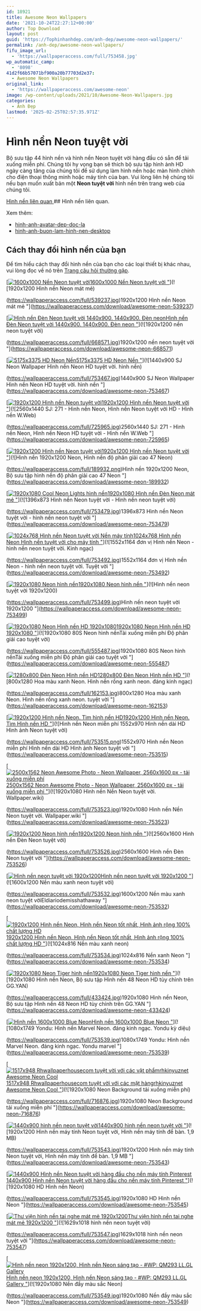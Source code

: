```yaml
---
id: 18921
title: Awesome Neon Wallpapers
date: '2021-10-24T22:27:12+00:00'
author: Top Download
layout: post
guid: 'https://Tophinhanhdep.com/anh-dep/awesome-neon-wallpapers/'
permalink: /anh-dep/awesome-neon-wallpapers/
fifu_image_url:
  - 'https://wallpaperaccess.com/full/753458.jpg'
wp_automatic_camp:
  - '8098'
41d2f66b57071bf900a20b77703d2e37:
  - Awesome Neon Wallpapers
original_link:
  - 'https://wallpaperaccess.com/awesome-neon'
image: /wp-content/uploads/2021/10/Awesome-Neon-Wallpapers.jpg
categories:
  - Ảnh Đẹp
lastmod: '2025-02-25T02:57:35.971Z'
---
```

# Hình nền Neon tuyệt vời

Bộ sưu tập 44 hình nền và hình nền Neon tuyệt vời hàng đầu có sẵn để tải xuống miễn phí. Chúng tôi hy vọng bạn sẽ thích bộ sưu tập hình ảnh HD ngày càng tăng của chúng tôi để sử dụng làm hình nền hoặc màn hình chính cho điện thoại thông minh hoặc máy tính của bạn. Vui lòng liên hệ chúng tôi nếu bạn muốn xuất bản một **Neon tuyệt vời** hình nền trên trang web của chúng tôi.

[Hình nền liên quan ](#related) ## Hình nền liên quan.

   
 Xem thêm:

   
- [hinh-anh-avatar-dep-doc-la](https://tophinhanhdep.com/anh-avatar/hinh-anh-avatar-dep-doc-la/)
- [hinh-anh-buon-lam-hinh-nen-desktop](https://tophinhanhdep.com/hinh-anh-buon/hinh-anh-buon-lam-hinh-nen-desktop/)

## Cách thay đổi hình nền của bạn

Để tìm hiểu cách thay đổi hình nền của bạn cho các loại thiết bị khác nhau, vui lòng đọc về nó trên [Trang câu hỏi thường gặp](https://tophinhanhdep.com/faq/).

  
[[![1600x1000 Nền Neon tuyệt vời](https://wallpaperaccess.com/full/753458.jpg)1600x1000 Nền Neon tuyệt vời "](https://wallpaperaccess.com/download/awesome-neon-753458)](![1920x1200 Hình nền Neon mát mẻ)

(https://wallpaperaccess.com/full/539237.jpg)1920x1200 Hình nền Neon mát mẻ "](https://wallpaperaccess.com/download/awesome-neon-539237)

[[![Hình nền Đèn Neon tuyệt vời 1440x900.  1440x900.  Đèn neon](https://wallpaperaccess.com/full/130511.jpg)Hình nền Đèn Neon tuyệt vời 1440x900. 1440x900. Đèn neon "](https://wallpaperaccess.com/download/awesome-neon-130511)](![1920x1200 nền neon tuyệt vời)

(https://wallpaperaccess.com/full/668571.jpg)1920x1200 nền neon tuyệt vời "](https://wallpaperaccess.com/download/awesome-neon-668571)

[[![5175x3375 HD Neon Nền](https://wallpaperaccess.com/full/753463.jpg)5175x3375 HD Neon Nền "](https://wallpaperaccess.com/download/awesome-neon-753463)](![1440x900 SJ Neon Wallpaper Hình nền Neon HD tuyệt vời.  hình nền)

(https://wallpaperaccess.com/full/753467.jpg)1440x900 SJ Neon Wallpaper Hình nền Neon HD tuyệt vời. hình nền "](https://wallpaperaccess.com/download/awesome-neon-753467)

[[![1920x1200 Hình nền Neon tuyệt vời](https://wallpaperaccess.com/full/753468.jpg)1920x1200 Hình nền Neon tuyệt vời "](https://wallpaperaccess.com/download/awesome-neon-753468)](![2560x1440 SJ: 271 - Hình nền Neon, Hình nền Neon tuyệt vời HD - Hình nền W.Web)

(https://wallpaperaccess.com/full/725965.jpg)2560x1440 SJ: 271 - Hình nền Neon, Hình nền Neon HD tuyệt vời - Hình nền W.Web "](https://wallpaperaccess.com/download/awesome-neon-725965)

[[![1920x1200 Hình nền Neon tuyệt vời](https://wallpaperaccess.com/full/753473.jpg)1920x1200 Hình nền Neon tuyệt vời "](https://wallpaperaccess.com/download/awesome-neon-753473)](![Hình nền 1920x1200 Neon, Hình nền độ phân giải cao 47 Neon)

(https://wallpaperaccess.com/full/189932.png)Hình nền 1920x1200 Neon, Bộ sưu tập hình nền độ phân giải cao 47 Neon "](https://wallpaperaccess.com/download/awesome-neon-189932)

[[![1920x1080 Cool Neon Lights hình nền](https://wallpaperaccess.com/full/750785.jpg)1920x1080 Hình nền Đèn Neon mát mẻ "](https://wallpaperaccess.com/download/awesome-neon-750785)](![1396x873 Hình nền Neon tuyệt vời - Hình nền neon tuyệt vời)

(https://wallpaperaccess.com/full/753479.jpg)1396x873 Hình nền Neon tuyệt vời - hình nền neon tuyệt vời "](https://wallpaperaccess.com/download/awesome-neon-753479)

[[![1024x768 Hình nền Neon tuyệt vời Nền máy tính](https://wallpaperaccess.com/full/753491.jpg)1024x768 Hình nền Neon Hình nền tuyệt vời cho máy tính "](https://wallpaperaccess.com/download/awesome-neon-753491)](![1552x1164 đơn vị Hình nền Neon - hình nền neon tuyệt vời.  Kinh ngạc)

(https://wallpaperaccess.com/full/753492.jpg)1552x1164 đơn vị Hình nền Neon - hình nền neon tuyệt vời. Tuyệt vời "](https://wallpaperaccess.com/download/awesome-neon-753492)

[[![1920x1080 Neon hình nền](https://wallpaperaccess.com/full/753495.jpg)1920x1080 Neon hình nền "](https://wallpaperaccess.com/download/awesome-neon-753495)](![Hình nền neon tuyệt vời 1920x1200)

(https://wallpaperaccess.com/full/753499.jpg)Hình nền neon tuyệt vời 1920x1200 "](https://wallpaperaccess.com/download/awesome-neon-753499)

[[![1920x1080 Neon Hình nền HD 1920x1080](https://wallpaperaccess.com/full/753501.jpg)1920x1080 Neon Hình nền HD 1920x1080 "](https://wallpaperaccess.com/download/awesome-neon-753501)](![1920x1080 80S Neon hình nềnTải xuống miễn phí Độ phân giải cao tuyệt vời)

(https://wallpaperaccess.com/full/555487.jpg)1920x1080 80S Neon hình nềnTải xuống miễn phí Độ phân giải cao tuyệt vời "](https://wallpaperaccess.com/download/awesome-neon-555487)

[[![1280x800 Đèn Neon Hình nền HD](https://wallpaperaccess.com/full/753506.jpg)1280x800 Đèn Neon Hình nền HD "](https://wallpaperaccess.com/download/awesome-neon-753506)](![800x1280 Hoa màu xanh Neon.  Hình nền rồng xanh neon.  đáng kinh ngạc)

(https://wallpaperaccess.com/full/162153.jpg)800x1280 Hoa màu xanh Neon. Hình nền rồng xanh neon. tuyệt vời "](https://wallpaperaccess.com/download/awesome-neon-162153)

[[![1920x1200 Hình nền Neon.  Tìm hình nền HD](https://wallpaperaccess.com/full/753510.jpg)1920x1200 Hình nền Neon. Tìm Hình nền HD "](https://wallpaperaccess.com/download/awesome-neon-753510)](![Hình nền Neon miễn phí 1552x970 Hình nền dài HD Hình ảnh Neon tuyệt vời)

(https://wallpaperaccess.com/full/753515.png)1552x970 Hình nền Neon miễn phí Hình nền dài HD Hình ảnh Neon tuyệt vời "](https://wallpaperaccess.com/download/awesome-neon-753515)

[[![2500x1562 Neon Awesome Photo - Neon Wallpaper, 2560x1600 px - tải xuống miễn phí](https://wallpaperaccess.com/full/753518.jpg)2500x1562 Neon Awesome Photo - Neon Wallpaper, 2560x1600 px - tải xuống miễn phí "](https://wallpaperaccess.com/download/awesome-neon-753518)](![1920x1080 Hình nền Nền Neon tuyệt vời.  Wallpaper.wiki)

(https://wallpaperaccess.com/full/753523.jpg)1920x1080 Hình nền Nền Neon tuyệt vời. Wallpaper.wiki "](https://wallpaperaccess.com/download/awesome-neon-753523)

[[![1920x1200 Neon hình nền](https://wallpaperaccess.com/full/381314.jpg)1920x1200 Neon hình nền "](https://wallpaperaccess.com/download/awesome-neon-381314)](![2560x1600 Hình nền Đèn Neon tuyệt vời)

(https://wallpaperaccess.com/full/753526.jpg)2560x1600 Hình nền Đèn Neon tuyệt vời "](https://wallpaperaccess.com/download/awesome-neon-753526)

[[![Hình nền neon tuyệt vời 1920x1200](https://wallpaperaccess.com/full/753531.jpg)Hình nền neon tuyệt vời 1920x1200 "](https://wallpaperaccess.com/download/awesome-neon-753531)](![1600x1200 Nền màu xanh neon tuyệt vời)

(https://wallpaperaccess.com/full/753532.jpg)1600x1200 Nền màu xanh neon tuyệt vờiEldiariodemisshathaway "](https://wallpaperaccess.com/download/awesome-neon-753532)

[[![1920x1200 Hình nền Neon, Hình nền Neon tốt nhất, Hình ảnh rộng 100% chất lượng HD](https://wallpaperaccess.com/full/753533.jpg)1920x1200 Hình nền Neon, Hình nền Neon tốt nhất, Hình ảnh rộng 100% chất lượng HD "](https://wallpaperaccess.com/download/awesome-neon-753533)](![1024x816 Nền màu xanh neon)

(https://wallpaperaccess.com/full/753534.jpg)1024x816 Nền xanh Neon "](https://wallpaperaccess.com/download/awesome-neon-753534)

[[![1920x1080 Neon Tiger hình nền](https://wallpaperaccess.com/full/753535.jpg)1920x1080 Neon Tiger hình nền "](https://wallpaperaccess.com/download/awesome-neon-753535)](![1920x1080 Hình nền Neon, Bộ sưu tập Hình nền 48 Neon HD tùy chỉnh trên GG.YAN)

(https://wallpaperaccess.com/full/433424.jpg)1920x1080 Hình nền Neon, Bộ sưu tập Hình nền 48 Neon HD tùy chỉnh trên GG.YAN "](https://wallpaperaccess.com/download/awesome-neon-433424)

[[![Hình nền 1600x1000 Blue Neon](https://wallpaperaccess.com/full/753538.jpg)Hình nền 1600x1000 Blue Neon "](https://wallpaperaccess.com/download/awesome-neon-753538)](![1080x1749 Yondu: Hình nền Marvel Neon.  đáng kinh ngạc.  Yondu kỳ diệu)

(https://wallpaperaccess.com/full/753539.jpg)1080x1749 Yondu: Hình nền Marvel Neon. đáng kinh ngạc. Yondu marvel "](https://wallpaperaccess.com/download/awesome-neon-753539)

[[![1517x948 Rhwallpaperhousecom tuyệt vời với các vật phẩmrhkinyuznet Awesome Neon Cool](https://wallpaperaccess.com/full/753540.jpg)1517x948 Rhwallpaperhousecom tuyệt vời với các mặt hàngrhkinyuznet Awesome Neon Cool "](https://wallpaperaccess.com/download/awesome-neon-753540)](![1920x1080 Neon Background tải xuống miễn phí)

(https://wallpaperaccess.com/full/716876.jpg)1920x1080 Neon Background tải xuống miễn phí "](https://wallpaperaccess.com/download/awesome-neon-716876)

[[![1440x900 hình nền neon tuyệt vời](https://wallpaperaccess.com/full/753542.jpg)1440x900 hình nền neon tuyệt vời "](https://wallpaperaccess.com/download/awesome-neon-753542)](![1920x1200 Hình nền máy tính Neon tuyệt vời, Hình nền máy tính để bàn.  1,9 MB)

(https://wallpaperaccess.com/full/753543.jpg)1920x1200 Hình nền máy tính Neon tuyệt vời, Hình nền máy tính để bàn. 1,9 MB "](https://wallpaperaccess.com/download/awesome-neon-753543)

[[![1440x900 Hình nền Neon tuyệt vời hàng đầu cho nền máy tính Pinterest](https://wallpaperaccess.com/full/753544.jpg)1440x900 Hình nền Neon tuyệt vời hàng đầu cho nền máy tính Pinterest "](https://wallpaperaccess.com/download/awesome-neon-753544)](![1920x1080 HD Hình nền Neon)

(https://wallpaperaccess.com/full/753545.jpg)1920x1080 HD Hình nền Neon "](https://wallpaperaccess.com/download/awesome-neon-753545)

[[![Thư viện hình nền tai nghe mát mẻ 1920x1200](https://wallpaperaccess.com/full/753546.jpg)Thư viện hình nền tai nghe mát mẻ 1920x1200 "](https://wallpaperaccess.com/download/awesome-neon-753546)](![1629x1018 hình nền neon tuyệt vời)

(https://wallpaperaccess.com/full/753547.jpg)1629x1018 hình nền neon tuyệt vời "](https://wallpaperaccess.com/download/awesome-neon-753547)

[[![Hình nền neon 1920x1200, Hình nền Neon sáng tạo - #WP: QM293 LL.GL Gallery](https://wallpaperaccess.com/full/753548.jpg)Hình nền neon 1920x1200, Hình nền Neon sáng tạo - #WP: QM293 LL.GL Gallery "](https://wallpaperaccess.com/download/awesome-neon-753548)](![1920x1080 Nền đầy màu sắc Neon)

(https://wallpaperaccess.com/full/753549.jpg)1920x1080 Nền đầy màu sắc Neon "](https://wallpaperaccess.com/download/awesome-neon-753549)
